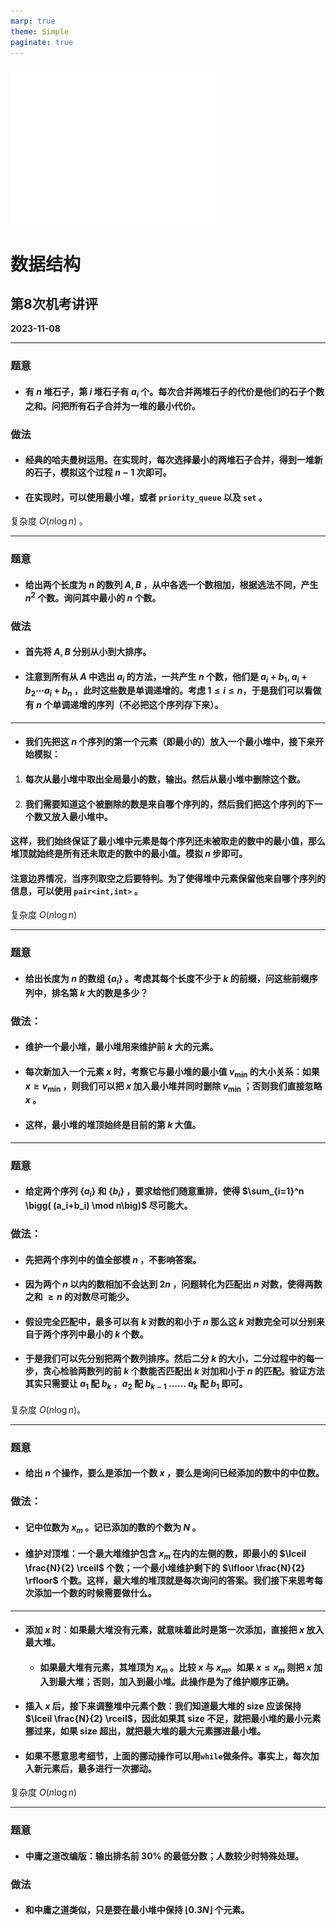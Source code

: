 ```yaml
---
marp: true
theme: Simple
paginate: true
---
```


<style scoped>
    section {
  text-align: center;
    }
</style>

<!--
_backgroundImage: url("./images/bg1.jpg")
_paginate: false 
-->

![img w:400px h:80px](./images/white.png)
# 数据结构
## 第8次机考讲评


**2023-11-08**

---

<!--_header: A. 石子合并 -->

### 题意
* #### 有 $n$ 堆石子，第 $i$ 堆石子有 $a_i$ 个。每次合并两堆石子的代价是他们的石子个数之和。问把所有石子合并为一堆的最小代价。

### 做法

* #### 经典的哈夫曼树运用。在实现时，每次选择最小的两堆石子合并，得到一堆新的石子，模拟这个过程 $n-1$ 次即可。

* #### 在实现时，可以使用最小堆，或者 `priority_queue` 以及 `set` 。


复杂度 $O(n\log n)$ 。

---

<!--_header: B. 最小的n个和 -->

### 题意
* #### 给出两个长度为 $n$ 的数列 $A,B$ ，从中各选一个数相加，根据选法不同，产生 $n^2$ 个数。询问其中最小的 $n$ 个数。

### 做法
* #### 首先将 $A,B$ 分别从小到大排序。

* #### 注意到所有从 $A$ 中选出 $a_i$ 的方法，一共产生 $n$ 个数，他们是 $a_i+b_1,a_i+b_2\cdots a_i+b_n$ ，此时这些数是单调递增的。考虑 $1\le i\le n$，于是我们可以看做有 $n$ 个单调递增的序列（不必把这个序列存下来）。

---

<!--_header: B. 最小的n个和 -->


* #### 我们先把这 $n$ 个序列的第一个元素（即最小的）放入一个最小堆中，接下来开始模拟：

1. #### 每次从最小堆中取出全局最小的数，输出。然后从最小堆中删除这个数。

2. #### 我们需要知道这个被删除的数是来自哪个序列的，然后我们把这个序列的下一个数又放入最小堆中。

#### 这样，我们始终保证了最小堆中元素是每个序列还未被取走的数中的最小值，那么堆顶就始终是所有还未取走的数中的最小值。模拟 $n$ 步即可。

#### 注意边界情况，当序列取空之后要特判。为了使得堆中元素保留他来自哪个序列的信息，可以使用 `pair<int,int>` 。

复杂度 $O(n\log n)$

---

<!--_header: C. 前缀的TopK -->
### 题意
* #### 给出长度为 $n$ 的数组 $\{a_i\}$ 。考虑其每个长度不少于 $k$ 的前缀，问这些前缀序列中，排名第 $k$ 大的数是多少？

### 做法：

* #### 维护一个最小堆，最小堆用来维护前 $k$ 大的元素。

* #### 每次新加入一个元素 $x$ 时，考察它与最小堆的最小值 $v_{\min}$ 的大小关系：如果 $x\ge v_{\min}$ ，则我们可以把 $x$ 加入最小堆并同时删除 $v_{\min}$ ；否则我们直接忽略 $x$ 。

* #### 这样，最小堆的堆顶始终是目前的第 $k$ 大值。



---

<!--_header: D. 模后和 -->
### 题意
* #### 给定两个序列 $\{a_i\}$ 和 $\{b_i\}$ ，要求给他们随意重排，使得 $\sum_{i=1}^n \bigg( (a_i+b_i) \mod n\big)$ 尽可能大。

### 做法：

* #### 先把两个序列中的值全部模 $n$ ，不影响答案。

* #### 因为两个 $n$ 以内的数相加不会达到 $2n$ ，问题转化为匹配出 $n$ 对数，使得两数之和 $\ge n$ 的对数尽可能少。

* #### 假设完全匹配中，最多可以有 $k$ 对数的和小于 $n$ 那么这 $k$ 对数完全可以分别来自于两个序列中最小的 $k$ 个数。 

* #### 于是我们可以先分别把两个数列排序。然后二分 $k$ 的大小，二分过程中的每一步，贪心检验两数列的前 $k$ 个数能否匹配出 $k$ 对加和小于 $n$ 的匹配。验证方法其实只需要让 $a_1$ 配 $b_k$ ，$a_2$ 配 $b_{k-1}$ …… $a_k$ 配 $b_1$ 即可。

复杂度 $O(n\log n)$。

---

<!--_header: E. 中庸之道 I -->
### 题意

* #### 给出 $n$ 个操作，要么是添加一个数 $x$ ，要么是询问已经添加的数中的中位数。

### 做法：

* #### 记中位数为 $x_m$ 。记已添加的数的个数为 $N$ 。

* #### 维护对顶堆：一个最大堆维护包含 $x_m$ 在内的左侧的数，即最小的 $\lceil \frac{N}{2} \rceil$ 个数；一个最小堆维护剩下的 $\lfloor \frac{N}{2} \rfloor$ 个数。这样，最大堆的堆顶就是每次询问的答案。我们接下来思考每次添加一个数的时候需要做什么。

---

<!--_header: E. 中庸之道 I -->

* #### 添加 $x$ 时：如果最大堆没有元素，就意味着此时是第一次添加，直接把 $x$ 放入最大堆。

  * #### 如果最大堆有元素，其堆顶为 $x_m$ 。比较 $x$ 与 $x_m$。如果 $x\le x_m$ 则把 $x$ 加入到最大堆；否则，加入到最小堆。此操作是为了维护顺序正确。
* #### 插入 $x$ 后，接下来调整堆中元素个数：我们知道最大堆的 size 应该保持 $\lceil \frac{N}{2} \rceil$，因此如果其 size 不足，就把最小堆的最小元素挪过来，如果 size 超出，就把最大堆的最大元素挪进最小堆。

* #### 如果不愿意思考细节，上面的挪动操作可以用`while`做条件。事实上，每次加入新元素后，最多进行一次挪动。

复杂度 $O(n\log n)$


---

<!--_header: . 出成绩 -->

### 题意

* #### 中庸之道改编版：输出排名前 30% 的最低分数；人数较少时特殊处理。 

### 做法

* #### 和中庸之道类似，只是要在最小堆中保持 $\lfloor 0.3N \rfloor$ 个元素。

